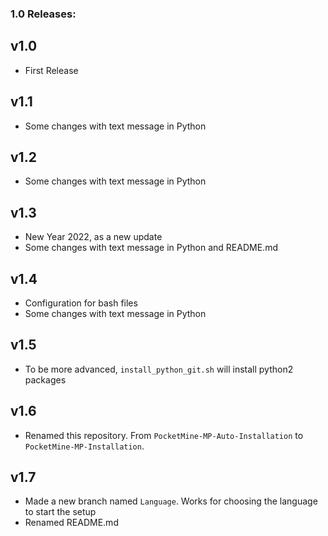 ### 1.0 Releases:

## v1.0
- First Release

## v1.1
- Some changes with text message in Python

## v1.2
- Some changes with text message in Python

## v1.3
- New Year 2022, as a new update
- Some changes with text message in Python and README.md

## v1.4
- Configuration for bash files
- Some changes with text message in Python

## v1.5
- To be more advanced, `install_python_git.sh` will install python2 packages

## v1.6
- Renamed this repository. From `PocketMine-MP-Auto-Installation` to `PocketMine-MP-Installation`.

## v1.7
- Made a new branch named `Language`. Works for choosing the language to start the setup
- Renamed README.md

